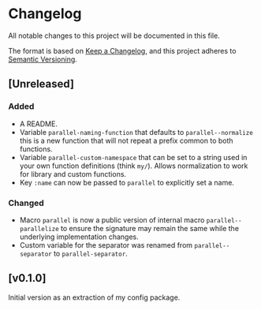# Changelog

All notable changes to this project will be documented in this file.

The format is based on [Keep a Changelog](https://keepachangelog.com/en/1.0.0/),
and this project adheres to [Semantic Versioning](https://semver.org/spec/v2.0.0.html).

## [Unreleased]

### Added

- A README.
- Variable `parallel-naming-function` that defaults to
  `parallel--normalize` this is a new function that will not repeat a
  prefix common to both functions.
- Variable `parallel-custom-namespace` that can be set to a string
  used in your own function definitions (think `my/`). Allows
  normalization to work for library and custom functions.
- Key `:name` can now be passed to `parallel` to explicitly set a
  name.

### Changed

- Macro `parallel` is now a public version of internal macro
  `parallel--parallelize` to ensure the signature may remain the same
  while the underlying implementation changes.
- Custom variable for the separator was renamed from
  `parallel--separator` to `parallel-separator`.

## [v0.1.0]

Initial version as an extraction of my config package.
